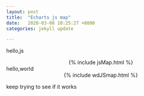 ```yaml
---
layout: post
title:  "Echarts js map"
date:   2020-03-08 10:25:27 +0800
categories: jekyll update

---
```


hello,js 
<center>
{% include jsMap.html %}
</center>
hello,world

<center>
{% include wdJSmap.html %}
</center>

<p style="text-align:justify; text-justify:inter-ideograph;"> 
keep trying to see if it works
</p>

